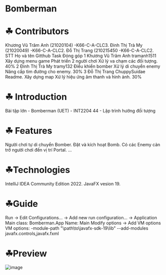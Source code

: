 # Bomberman
# ☘ Contributors
Khương Vũ Trâm Anh (21020104) -K66-C-A-CLC3.
Đinh Thị Trà My (21020049) -K66-C-A-CLC2.
Đỗ Thị Trang (210215450 -K66-C-A-CLC2.
STT	Họ và tên	Gitthub	Task	Đóng góp
1	Khương Vũ Trâm Anh	tramanh1511	Xây dựng menu game Phát triển 2 người chơi Xử lý va chạm các đối tượng.	40%
2	Đinh Thị Trà My	tramy132	Điểu khiển bomber Xử lý di chuyển enemy Nâng cấp tìm đường cho enemy.	30%
3	Đỗ Thị Trang	ChuppySuidae	Readme. Xây dựng map Xử lý hiệu ứng âm thanh và hình ảnh.	30%
# ☘ Introduction
Bài tập lớn - Bomberman (UET) - INT2204 44 - Lập trình hướng đối tượng
# ☘ Features
Người chơi tự di chuyển Bomber.
Đặt và kích hoạt Bomb.
Có các Enemy cản trở người chơi đến vị trí Portal.
...
# ☘Technologies
IntelliJ IDEA Community Edition 2022.
JavaFX vesion 19.
# ☘Guide
Run -> Edit Configurations... -> Add new run configuration... -> Application
Main class: Bomberman.App
Name: Main
Modify options -> Add VM options
  VM options: -module-path "\path\to\javafx-sdk-19\lib" --add-modules javafx.controls,javafx.fxml
# ☘Preview

![image](https://user-images.githubusercontent.com/100174761/195336550-e3053a8b-f775-41c3-8ae9-de2eae6335a2.png)
